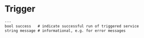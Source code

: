 # Trigger

```txt
---
bool success   # indicate successful run of triggered service
string message # informational, e.g. for error messages
```
